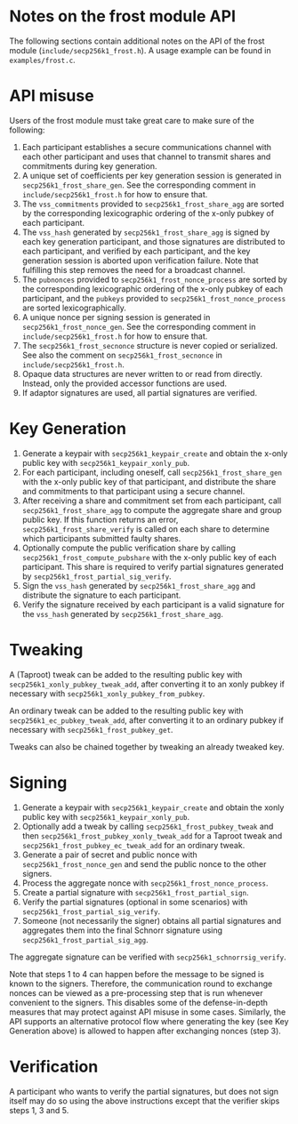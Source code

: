 Notes on the frost module API
===========================

The following sections contain additional notes on the API of the frost module (`include/secp256k1_frost.h`).
A usage example can be found in `examples/frost.c`.

# API misuse

Users of the frost module must take great care to make sure of the following:

1. Each participant establishes a secure communications channel with each other
   participant and uses that channel to transmit shares and commitments during
   key generation.
2. A unique set of coefficients per key generation session is generated in
   `secp256k1_frost_share_gen`. See the corresponding comment in
   `include/secp256k1_frost.h` for how to ensure that.
3. The `vss_commitments` provided to `secp256k1_frost_share_agg` are sorted by
   the corresponding lexicographic ordering of the x-only pubkey of each
   participant.
4. The `vss_hash` generated by `secp256k1_frost_share_agg` is signed by each
   key generation participant, and those signatures are distributed to each
   participant, and verified by each participant, and the key generation
   session is aborted upon verification failure. Note that fulfilling this step
   removes the need for a broadcast channel.
5. The `pubnonces` provided to `secp256k1_frost_nonce_process` are sorted by
   the corresponding lexicographic ordering of the x-only pubkey of each
   participant, and the `pubkeys` provided to `secp256k1_frost_nonce_process`
   are sorted lexicographically.
6. A unique nonce per signing session is generated in `secp256k1_frost_nonce_gen`.
   See the corresponding comment in `include/secp256k1_frost.h` for how to ensure that.
7. The `secp256k1_frost_secnonce` structure is never copied or serialized.
   See also the comment on `secp256k1_frost_secnonce` in `include/secp256k1_frost.h`.
8. Opaque data structures are never written to or read from directly.
   Instead, only the provided accessor functions are used.
9. If adaptor signatures are used, all partial signatures are verified.

# Key Generation

1. Generate a keypair with `secp256k1_keypair_create` and obtain the x-only
   public key with `secp256k1_keypair_xonly_pub`.
2. For each participant, including oneself, call `secp256k1_frost_share_gen`
   with the x-only public key of that participant, and distribute the share and
   commitments to that participant using a secure channel.
3. After receiving a share and commitment set from each participant, call
   `secp256k1_frost_share_agg` to compute the aggregate share and group public
   key. If this function returns an error, `secp256k1_frost_share_verify` is
   called on each share to determine which participants submitted faulty
   shares.
4. Optionally compute the public verification share by calling
   `secp256k1_frost_compute_pubshare` with the x-only public key of each
   participant. This share is required to verify partial signatures generated
   by `secp256k1_frost_partial_sig_verify`.
5. Sign the `vss_hash` generated by `secp256k1_frost_share_agg` and distribute
   the signature to each participant.
6. Verify the signature received by each participant is a valid signature for
   the `vss_hash` generated by `secp256k1_frost_share_agg`.

# Tweaking


A (Taproot) tweak can be added to the resulting public key with
`secp256k1_xonly_pubkey_tweak_add`, after converting it to an xonly pubkey if
necessary with `secp256k1_xonly_pubkey_from_pubkey`.

An ordinary tweak can be added to the resulting public key with
`secp256k1_ec_pubkey_tweak_add`, after converting it to an ordinary pubkey if
necessary with `secp256k1_frost_pubkey_get`.

Tweaks can also be chained together by tweaking an already tweaked key.

# Signing

1. Generate a keypair with `secp256k1_keypair_create` and obtain the xonly public key with `secp256k1_keypair_xonly_pub`.
2. Optionally add a tweak by calling `secp256k1_frost_pubkey_tweak` and then `secp256k1_frost_pubkey_xonly_tweak_add` for a Taproot tweak and `secp256k1_frost_pubkey_ec_tweak_add` for an ordinary tweak.
3. Generate a pair of secret and public nonce with `secp256k1_frost_nonce_gen` and send the public nonce to the other signers.
4. Process the aggregate nonce with `secp256k1_frost_nonce_process`.
5. Create a partial signature with `secp256k1_frost_partial_sign`.
8. Verify the partial signatures (optional in some scenarios) with `secp256k1_frost_partial_sig_verify`.
9. Someone (not necessarily the signer) obtains all partial signatures and aggregates them into the final Schnorr signature using `secp256k1_frost_partial_sig_agg`.

The aggregate signature can be verified with `secp256k1_schnorrsig_verify`.

Note that steps 1 to 4 can happen before the message to be signed is known to
the signers. Therefore, the communication round to exchange nonces can be
viewed as a pre-processing step that is run whenever convenient to the signers.
This disables some of the defense-in-depth measures that may protect against
API misuse in some cases. Similarly, the API supports an alternative protocol
flow where generating the key (see Key Generation above) is allowed to happen
after exchanging nonces (step 3).

# Verification

A participant who wants to verify the partial signatures, but does not sign itself may do so using the above instructions except that the verifier skips steps 1, 3 and 5.
